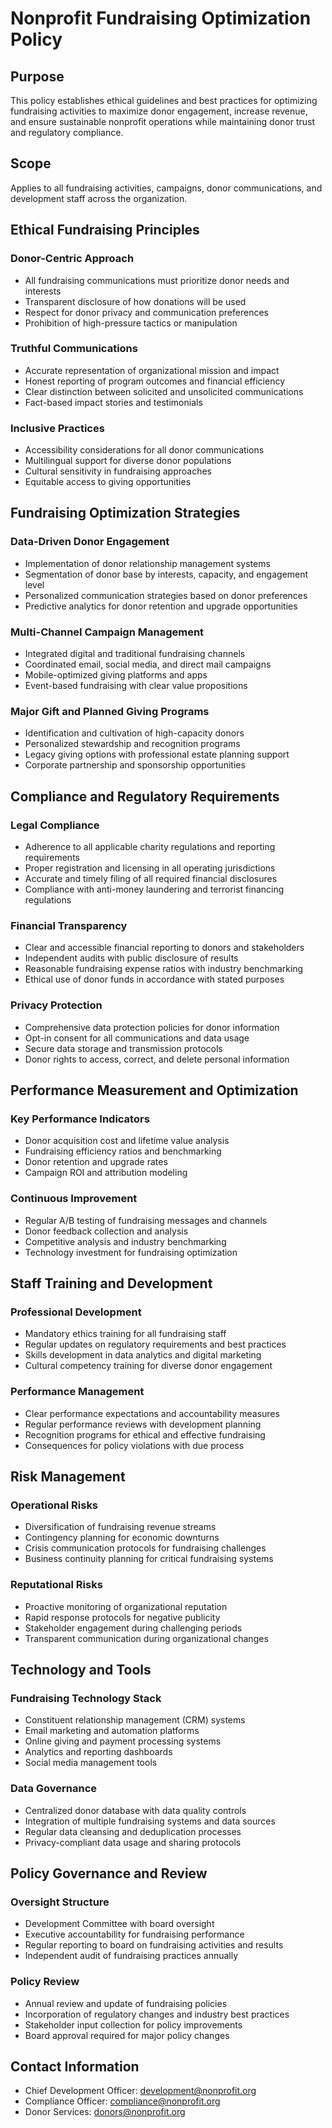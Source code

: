 # Nonprofit Fundraising Optimization Policy

## Purpose
This policy establishes ethical guidelines and best practices for optimizing fundraising activities to maximize donor engagement, increase revenue, and ensure sustainable nonprofit operations while maintaining donor trust and regulatory compliance.

## Scope
Applies to all fundraising activities, campaigns, donor communications, and development staff across the organization.

## Ethical Fundraising Principles

### Donor-Centric Approach
- All fundraising communications must prioritize donor needs and interests
- Transparent disclosure of how donations will be used
- Respect for donor privacy and communication preferences
- Prohibition of high-pressure tactics or manipulation

### Truthful Communications
- Accurate representation of organizational mission and impact
- Honest reporting of program outcomes and financial efficiency
- Clear distinction between solicited and unsolicited communications
- Fact-based impact stories and testimonials

### Inclusive Practices
- Accessibility considerations for all donor communications
- Multilingual support for diverse donor populations
- Cultural sensitivity in fundraising approaches
- Equitable access to giving opportunities

## Fundraising Optimization Strategies

### Data-Driven Donor Engagement
- Implementation of donor relationship management systems
- Segmentation of donor base by interests, capacity, and engagement level
- Personalized communication strategies based on donor preferences
- Predictive analytics for donor retention and upgrade opportunities

### Multi-Channel Campaign Management
- Integrated digital and traditional fundraising channels
- Coordinated email, social media, and direct mail campaigns
- Mobile-optimized giving platforms and apps
- Event-based fundraising with clear value propositions

### Major Gift and Planned Giving Programs
- Identification and cultivation of high-capacity donors
- Personalized stewardship and recognition programs
- Legacy giving options with professional estate planning support
- Corporate partnership and sponsorship opportunities

## Compliance and Regulatory Requirements

### Legal Compliance
- Adherence to all applicable charity regulations and reporting requirements
- Proper registration and licensing in all operating jurisdictions
- Accurate and timely filing of all required financial disclosures
- Compliance with anti-money laundering and terrorist financing regulations

### Financial Transparency
- Clear and accessible financial reporting to donors and stakeholders
- Independent audits with public disclosure of results
- Reasonable fundraising expense ratios with industry benchmarking
- Ethical use of donor funds in accordance with stated purposes

### Privacy Protection
- Comprehensive data protection policies for donor information
- Opt-in consent for all communications and data usage
- Secure data storage and transmission protocols
- Donor rights to access, correct, and delete personal information

## Performance Measurement and Optimization

### Key Performance Indicators
- Donor acquisition cost and lifetime value analysis
- Fundraising efficiency ratios and benchmarking
- Donor retention and upgrade rates
- Campaign ROI and attribution modeling

### Continuous Improvement
- Regular A/B testing of fundraising messages and channels
- Donor feedback collection and analysis
- Competitive analysis and industry benchmarking
- Technology investment for fundraising optimization

## Staff Training and Development

### Professional Development
- Mandatory ethics training for all fundraising staff
- Regular updates on regulatory requirements and best practices
- Skills development in data analytics and digital marketing
- Cultural competency training for diverse donor engagement

### Performance Management
- Clear performance expectations and accountability measures
- Regular performance reviews with development planning
- Recognition programs for ethical and effective fundraising
- Consequences for policy violations with due process

## Risk Management

### Operational Risks
- Diversification of fundraising revenue streams
- Contingency planning for economic downturns
- Crisis communication protocols for fundraising challenges
- Business continuity planning for critical fundraising systems

### Reputational Risks
- Proactive monitoring of organizational reputation
- Rapid response protocols for negative publicity
- Stakeholder engagement during challenging periods
- Transparent communication during organizational changes

## Technology and Tools

### Fundraising Technology Stack
- Constituent relationship management (CRM) systems
- Email marketing and automation platforms
- Online giving and payment processing systems
- Analytics and reporting dashboards
- Social media management tools

### Data Governance
- Centralized donor database with data quality controls
- Integration of multiple fundraising systems and data sources
- Regular data cleansing and deduplication processes
- Privacy-compliant data usage and sharing protocols

## Policy Governance and Review

### Oversight Structure
- Development Committee with board oversight
- Executive accountability for fundraising performance
- Regular reporting to board on fundraising activities and results
- Independent audit of fundraising practices annually

### Policy Review
- Annual review and update of fundraising policies
- Incorporation of regulatory changes and industry best practices
- Stakeholder input collection for policy improvements
- Board approval required for major policy changes

## Contact Information
- Chief Development Officer: development@nonprofit.org
- Compliance Officer: compliance@nonprofit.org
- Donor Services: donors@nonprofit.org
